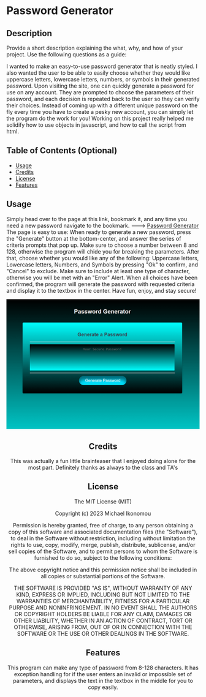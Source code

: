 # Password Generator
## Description

Provide a short description explaining the what, why, and how of your project. Use the following questions as a guide:

I wanted to make an easy-to-use password generator that is neatly styled. I also wanted the user to be able to easily choose whether
they would like uppercase letters, lowercase letters, numbers, or symbols in their generated password. Upon visiting the site, one 
can quickly generate a password for use on any account. They are prompted to choose the parameters of their password, and each decision
is repeated back to the user so they can verify their choices. Instead of coming up with a different unique password on the fly every time
you have to create a pesky new account, you can simply let the program do the work for you! Working on this project really helped me solidify
how to use objects in javascript, and how to call the script from html.

## Table of Contents (Optional)

- [Usage](#usage)
- [Credits](#credits)
- [License](#license)
- [Features](#features)


## Usage

Simply head over to the page at this link, bookmark it, and any time you need a new password navigate to the bookmark. ---> [Password Generator](https://ikonicres.github.io/Password-Generator/)  
The page is easy to use: When ready to generate a new password, press the "Generate" button at the bottom-center, and answer the series of criteria prompts
that pop up. Make sure to choose a number between 8 and 128, otherwise the program will chide you for breaking the parameters. After that, choose whether
you would like any of the following: Uppercase letters, Lowercase letters, Numbers, and Symbols by pressing "Ok" to confirm, and "Cancel" to exclude.
Make sure to include at least one type of character, otherwise you will be met with an "Error" Alert. When all choices have been confirmed, the program
will generate the password with requested criteria and display it to the textbox in the center. Have fun, enjoy, and stay secure!  


![alt text](./assets/images/Preview.png)<center>


## Credits

This was actually a fun little brainteaser that I enjoyed doing alone for the most part. Definitely thanks as always to the class and TA's

## License

The MIT License (MIT)

Copyright (c) 2023 Michael Ikonomou

Permission is hereby granted, free of charge, to any person obtaining a copy of this software and associated documentation files (the "Software"), to deal in the Software without restriction, including without limitation the rights to use, copy, modify, merge, publish, distribute, sublicense, and/or sell copies of the Software, and to permit persons to whom the Software is furnished to do so, subject to the following conditions:

The above copyright notice and this permission notice shall be included in all copies or substantial portions of the Software.

THE SOFTWARE IS PROVIDED "AS IS", WITHOUT WARRANTY OF ANY KIND, EXPRESS OR IMPLIED, INCLUDING BUT NOT LIMITED TO THE WARRANTIES OF MERCHANTABILITY, FITNESS FOR A PARTICULAR PURPOSE AND NONINFRINGEMENT. IN NO EVENT SHALL THE AUTHORS OR COPYRIGHT HOLDERS BE LIABLE FOR ANY CLAIM, DAMAGES OR OTHER LIABILITY, WHETHER IN AN ACTION OF CONTRACT, TORT OR OTHERWISE, ARISING FROM, OUT OF OR IN CONNECTION WITH THE SOFTWARE OR THE USE OR OTHER DEALINGS IN THE SOFTWARE.



## Features

This program can make any type of password from 8-128 characters. It has exception handling for if the user enters an invalid or impossible set of parameters, and displays the text in the textbox in the middle for you to copy easily.
